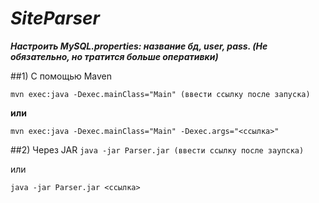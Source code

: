 # *SiteParser*

***Настроить MySQL.properties: название бд, user, pass. (Не обязательно, но тратится больше оперативки)***

##1) С помощью Maven

```mvn exec:java -Dexec.mainClass="Main" (ввести ссылку после запуска)```

**или**

```mvn exec:java -Dexec.mainClass="Main" -Dexec.args="<ссылка>"```

##2) Через JAR
```java -jar Parser.jar (ввести ссылку после заупска)```

или

```java -jar Parser.jar <ссылка>```
